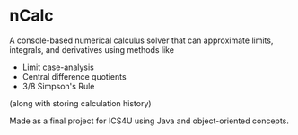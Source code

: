 # nCalc
A console-based numerical calculus solver that can approximate limits, integrals, and derivatives using methods like</br>
- Limit case-analysis
- Central difference quotients
- 3/8 Simpson's Rule

(along with storing calculation history)

Made as a final project for ICS4U using Java and object-oriented concepts.

<!-- to add: limits at infinity and improper integrals, as well as nth derivatives -->
